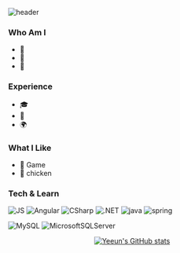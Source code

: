 

![header](https://capsule-render.vercel.app/api?type=cylinder&color=F8B195&height=300&section=header&text=Yeeun&fontSize=60&animation=fadeIn&fontColor=FFFFFF)

 
### Who Am I
- 🌱
- 🥇 
- 🚅 

### Experience
- 🎓 
- 💊 
- 🌍 

### What I Like
- 🔵 Game
- 🍗 chicken

### Tech & Learn
 ![JS](https://img.shields.io/badge/JavaScript-F7DF1E?style=flat-square&logo=JavaScript&logoColor=black) ![Angular](https://img.shields.io/badge/AngularJS-DD0031?style=flat-square&logo=Angular&logoColor=black)
![CSharp](https://img.shields.io/badge/CSharp-239120?style=flat-square&logo=CSharp&logoColor=black) ![.NET](https://img.shields.io/badge/.NET-512BD4?style=flat-square&logo=.NET&logoColor=black) 
![java](https://img.shields.io/badge/java-007396?style=flat-square&logo=java&logoColor=black) ![spring](https://img.shields.io/badge/spring/springboot-6DB33F?style=flat-square&logo=spring&logoColor=black)
   
![MySQL](https://img.shields.io/badge/mysql-4479A1?style=flat-square&logo=MySQL&logoColor=black) ![MicrosoftSQLServer](https://img.shields.io/badge/mssql-CC2927?style=flat-square&logo=MicrosoftSQLServer&logoColor=black)
  



<div align="center">
  
 [![Yeeun's GitHub stats](https://github-readme-stats.vercel.app/api?username=ktech960924&show_icons=true&theme=radical&count_private=1&card_width=8000)](https://github.com/ktech960924)

</div>

  
